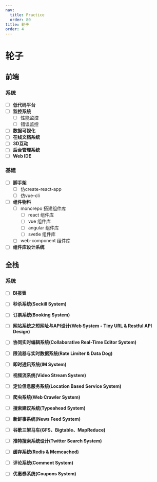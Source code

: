 ```yaml
---
nav:
  title: Practice
  order: 80
title: 轮子
order: 4
---
```


# 轮子

## 前端

### 系统

- [ ] **低代码平台**
- [ ] **监控系统**
  - [ ] 性能监控
  - [ ] 错误监控
- [ ] **数据可视化**
- [ ] **在线文档系统**
- [ ] **3D互动**
- [ ] **后台管理系统**
- [ ] **Web IDE**

### 基建

- [ ] **脚手架**
  - [ ] 仿create-react-app
  - [ ] 仿vue-cli
- [ ] **组件物料**
  - [ ] monorepo 搭建组件库
    - [ ] react 组件库
    - [ ] vue 组件库
    - [ ] angular 组件库
    - [ ] svetle 组件库
  - [ ] web-component 组件库
- [ ] **组件库设计系统**

## 全栈

### 系统

- [ ] **BI报表**
- [ ] **秒杀系统(Seckill System)**
- [ ] **订票系统(Booking System)**
- [ ] **网站系统之短网址与API设计(Web System - Tiny URL & Restful API Design)**
- [ ] **协同实时编辑系统(Collaborative Real-Time Editor System)**
- [ ] **限流器与实时数据系统(Rate Limiter & Data Dog)**
- [ ] **即时通讯系统(IM System)**
- [ ] **视频流系统(Video Stream System)**
- [ ] **定位信息服务系统(Location Based Service System)**
- [ ] **爬虫系统(Web Crawler System)**
- [ ] **搜索建议系统(Typeahead System)**
- [ ] **新鲜事系统(News Feed System)**
- [ ] **谷歌三架马车(GFS、Bigtable、MapReduce)**
- [ ] **推特搜索系统设计(Twitter Search System)**
- [ ] **缓存系统(Redis & Memcached)**
- [ ] **评论系统(Comment System)**
- [ ] **优惠券系统(Coupons System)**

